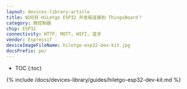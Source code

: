 ```yaml
---
layout: devices-library-article
title: 如何将 HiLetgo ESP32 开发板连接到 ThingsBoard？
category: 微控制器
chip: ESP32
connectivity: HTTP, MQTT, WIFI, 蓝牙
vendor: Espressif
deviceImageFileName: hiletgo-esp32-dev-kit.jpg
docsPrefix: pe/
---
```


* TOC
{:toc}

{% include /docs/devices-library/guides/hiletgo-esp32-dev-kit.md %}